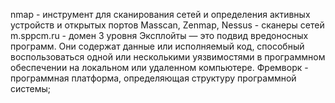 nmap - инструмент для сканирования сетей и определения активных устройств и открытых портов
Masscan, Zenmap, Nessus - сканеры сетей
m.sppcm.ru - домен 3 уровня
Эксплойты — это подвид вредоносных программ. Они содержат данные или исполняемый код, способный воспользоваться одной или несколькими уязвимостями в программном обеспечении на локальном или удаленном компьютере.
Фремворк - программная платформа, определяющая структуру программной системы;
